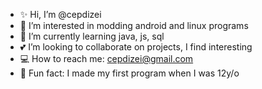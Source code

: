 - ✨ Hi, I’m @cepdizei
- 👀 I’m interested in modding android and linux programs
- 💯 I’m currently learning java, js, sql
- 💕 I’m looking to collaborate on projects, I find interesting
- 💻 How to reach me: cepdizei@gmail.com
- 🤭 Fun fact: I made my first program when I was 12y/o

<!---
cepdizei/cepdizei is a ✨ special ✨ repository because its `README.md` (this file) appears on your GitHub profile.
You can click the Preview link to take a look at your changes.
--->
